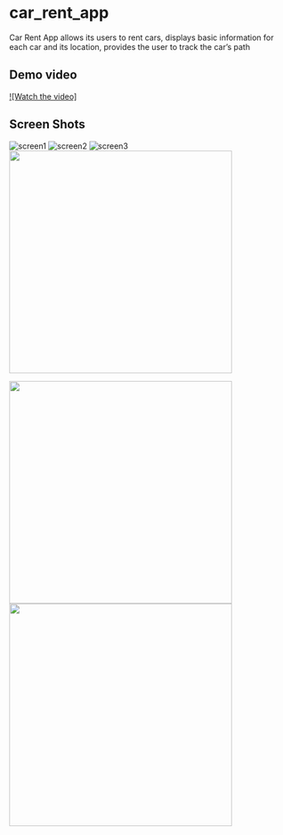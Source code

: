 # car_rent_app 

Car Rent App allows its users to rent cars, displays basic information for each car and its location, provides the user to track the car’s path

## Demo video
[![Watch the video]](https://drive.google.com/file/d/19sOiazSm1p7go5MQTJwkdsWm1tY4QOlG/view?usp=drive_link)

## Screen Shots
![screen1](https://github.com/amlmousa123/car_rent_app/assets/104324924/42a7457e-cfb7-4cff-8eba-32aa2e0cd604)
![screen2](https://github.com/amlmousa123/car_rent_app/assets/104324924/ac74ba7a-dd6c-40fb-9e55-5dd3dcd82efa)
![screen3](https://github.com/amlmousa123/car_rent_app/assets/104324924/0642aaec-fcf0-4edf-9133-ae647caddeda)
<img src="https://github.com/amlmousa123/car_rent_app/assets/104324924/42a7457e-cfb7-4cff-8eba-32aa2e0cd604" width="400">

<img src="https://github.com/amlmousa123/car_rent_app/assets/104324924/ac74ba7a-dd6c-40fb-9e55-5dd3dcd82efa" width="400">

<img src="https://github.com/amlmousa123/car_rent_app/assets/104324924/0642aaec-fcf0-4edf-9133-ae647caddeda" width="400">
